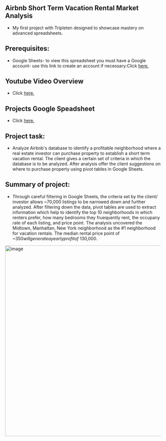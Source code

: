 ## Airbnb Short Term Vacation Rental Market Analysis
* My first project with Tripleten designed to showcase mastery on advanced spreadsheets. 

## Prerequisites:
* Google Sheets- to view this spreadsheet you must have a Google account- use this link to create an account if necessary:Click <a href='https://www.google.com/sheets/about/' target=_blank><u>here</u>.</a>

## Youtube Video Overview
* Click <a href='https://youtu.be/x1HB91wnnTs' target=_blank><u>here</u>.</a> 
## Projects Google Speadsheet
* Click <a href='https://docs.google.com/spreadsheets/d/13q-g6C-cLXm7jqWKQLng_Aly4x2KxMF_ygE3hJC-9go/edit#gid=769409647' target=_blank><u>here</u>.</a>

## Project task: 
* Analyze Airbnb's database to identify a profitable neighborhood where a real estate investor can purchase property to establish a short term vacation rental. The client gives a certain set of criteria in which the database is to be analyzed. After analysis offer the client suggestions on where to purchase property using pivot tables in Google Sheets.

## Summary of project: 
* Through careful filtering in Google Sheets, the criteria set by the client/ investor allows ~70,000 listings to be narrowed down and further analyzed. After filtering down the data, pivot tables are used to extract information which help to identify the top 10 neighborhoods in which renters prefer, how many bedrooms they fruequently rent, the occupany rate of each listing, and price point. The analysis uncovered the Midtown, Manhattan, New York neighborhood as the #1 neighborhood for vacation rentals. The median rental price point of ~$350 will generate a yearly profit of ~$130,000. 

<img width="617" alt="image" src="https://github.com/jasminerc23/Data_Projects_Tripleten/assets/165707643/a0f7eda6-114a-46a7-be61-a06cbb5ca658">


